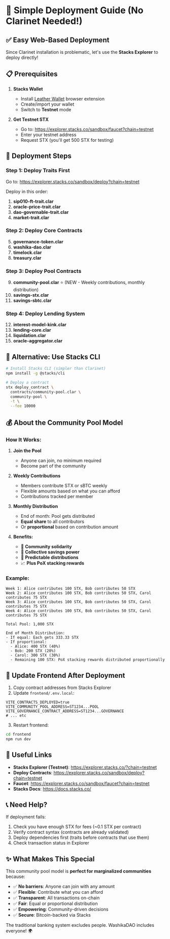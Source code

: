 # 🚀 Simple Deployment Guide (No Clarinet Needed!)

## ✅ **Easy Web-Based Deployment**

Since Clarinet installation is problematic, let's use the **Stacks Explorer** to deploy directly!

## 📋 **Prerequisites**

1. **Stacks Wallet**
   - Install [Leather Wallet](https://leather.io/) browser extension
   - Create/import your wallet
   - Switch to **Testnet** mode

2. **Get Testnet STX**
   - Go to: https://explorer.stacks.co/sandbox/faucet?chain=testnet
   - Enter your testnet address
   - Request STX (you'll get 500 STX for testing)

## 🎯 **Deployment Steps**

### **Step 1: Deploy Traits First**

Go to: https://explorer.stacks.co/sandbox/deploy?chain=testnet

Deploy in this order:

1. **sip010-ft-trait.clar**
2. **oracle-price-trait.clar**
3. **dao-governable-trait.clar**
4. **market-trait.clar**

### **Step 2: Deploy Core Contracts**

5. **governance-token.clar**
6. **washika-dao.clar**
7. **timelock.clar**
8. **treasury.clar**

### **Step 3: Deploy Pool Contracts**

9. **community-pool.clar** ⭐ (NEW - Weekly contributions, monthly distribution)
10. **savings-stx.clar**
11. **savings-sbtc.clar**

### **Step 4: Deploy Lending System**

12. **interest-model-kink.clar**
13. **lending-core.clar**
14. **liquidation.clar**
15. **oracle-aggregator.clar**

## 🔧 **Alternative: Use Stacks CLI**

```bash
# Install Stacks CLI (simpler than Clarinet)
npm install -g @stacks/cli

# Deploy a contract
stx deploy_contract \
  contracts/community-pool.clar \
  community-pool \
  -t \
  --fee 10000
```

## 💰 **About the Community Pool Model**

### **How It Works:**

1. **Join the Pool**
   - Anyone can join, no minimum required
   - Become part of the community

2. **Weekly Contributions**
   - Members contribute STX or sBTC weekly
   - Flexible amounts based on what you can afford
   - Contributions tracked per member

3. **Monthly Distribution**
   - End of month: Pool gets distributed
   - **Equal share** to all contributors
   - Or **proportional** based on contribution amount

4. **Benefits:**
   - 🤝 **Community solidarity**
   - 💪 **Collective savings power**
   - 🎯 **Predictable distributions**
   - 📈 **Plus PoX stacking rewards**

### **Example:**

```
Week 1: Alice contributes 100 STX, Bob contributes 50 STX
Week 2: Alice contributes 100 STX, Bob contributes 50 STX, Carol contributes 75 STX
Week 3: Alice contributes 100 STX, Bob contributes 50 STX, Carol contributes 75 STX
Week 4: Alice contributes 100 STX, Bob contributes 50 STX, Carol contributes 75 STX

Total Pool: 1,000 STX

End of Month Distribution:
- If equal: Each gets 333.33 STX
- If proportional: 
  - Alice: 400 STX (40%)
  - Bob: 200 STX (20%)
  - Carol: 300 STX (30%)
  - Remaining 100 STX: PoX stacking rewards distributed proportionally
```

## 🎨 **Update Frontend After Deployment**

1. Copy contract addresses from Stacks Explorer
2. Update `frontend/.env.local`:

```env
VITE_CONTRACTS_DEPLOYED=true
VITE_COMMUNITY_POOL_ADDRESS=ST1234...POOL
VITE_GOVERNANCE_CONTRACT_ADDRESS=ST1234...GOVERNANCE
# ... etc
```

3. Restart frontend:
```bash
cd frontend
npm run dev
```

## 🔗 **Useful Links**

- **Stacks Explorer (Testnet)**: https://explorer.stacks.co/?chain=testnet
- **Deploy Contracts**: https://explorer.stacks.co/sandbox/deploy?chain=testnet
- **Faucet**: https://explorer.stacks.co/sandbox/faucet?chain=testnet
- **Stacks Docs**: https://docs.stacks.co/

## 📞 **Need Help?**

If deployment fails:
1. Check you have enough STX for fees (~0.1 STX per contract)
2. Verify contract syntax (contracts are already validated)
3. Deploy dependencies first (traits before contracts that use them)
4. Check transaction status in Explorer

## ✨ **What Makes This Special**

This community pool model is **perfect for marginalized communities** because:

- ✅ **No barriers**: Anyone can join with any amount
- ✅ **Flexible**: Contribute what you can afford
- ✅ **Transparent**: All transactions on-chain
- ✅ **Fair**: Equal or proportional distribution
- ✅ **Empowering**: Community-driven decisions
- ✅ **Secure**: Bitcoin-backed via Stacks

The traditional banking system excludes people. WashikaDAO includes everyone! 🌍

